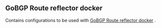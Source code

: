 ## GoBGP Route reflector docker

Contains configurations to be used with [GoBGP Route reflector docker](https://github.com/ligato/bgp-agent/tree/master/docker/gobgp_route_reflector) .
